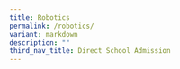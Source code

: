 ```yaml
---
title: Robotics
permalink: /robotics/
variant: markdown
description: ""
third_nav_title: Direct School Admission
---
```

